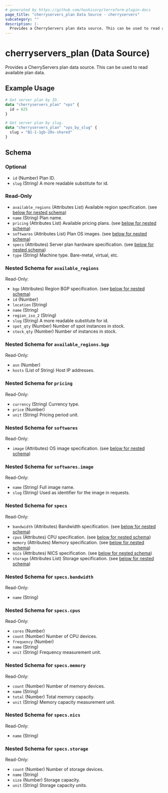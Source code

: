 ```yaml
---
# generated by https://github.com/hashicorp/terraform-plugin-docs
page_title: "cherryservers_plan Data Source - cherryservers"
subcategory: ""
description: |-
  Provides a CherryServers plan data source. This can be used to read available plan data.
---
```


# cherryservers_plan (Data Source)

Provides a CherryServers plan data source. This can be used to read available plan data.

## Example Usage

```terraform
# Get server plan by ID.
data "cherryservers_plan" "vps" {
  id = 625
}

# Get server plan by slug.
data "cherryservers_plan" "vps_by_slug" {
  slug = "B1-1-1gb-20s-shared"
}
```

<!-- schema generated by tfplugindocs -->
## Schema

### Optional

- `id` (Number) Plan ID.
- `slug` (String) A more readable substitute for id.

### Read-Only

- `available_regions` (Attributes List) Available region specification. (see [below for nested schema](#nestedatt--available_regions))
- `name` (String) Plan name.
- `pricing` (Attributes List) Available pricing plans. (see [below for nested schema](#nestedatt--pricing))
- `softwares` (Attributes List) Plan OS images. (see [below for nested schema](#nestedatt--softwares))
- `specs` (Attributes) Server plan hardware specification. (see [below for nested schema](#nestedatt--specs))
- `type` (String) Machine type. Bare-metal, virtual, etc.

<a id="nestedatt--available_regions"></a>
### Nested Schema for `available_regions`

Read-Only:

- `bgp` (Attributes) Region BGP specification. (see [below for nested schema](#nestedatt--available_regions--bgp))
- `id` (Number)
- `location` (String)
- `name` (String)
- `region_iso_2` (String)
- `slug` (String) A more readable substitute for id.
- `spot_qty` (Number) Number of spot instances in stock.
- `stock_qty` (Number) Number of instances in stock.

<a id="nestedatt--available_regions--bgp"></a>
### Nested Schema for `available_regions.bgp`

Read-Only:

- `asn` (Number)
- `hosts` (List of String) Host IP addresses.



<a id="nestedatt--pricing"></a>
### Nested Schema for `pricing`

Read-Only:

- `currency` (String) Currency type.
- `price` (Number)
- `unit` (String) Pricing period unit.


<a id="nestedatt--softwares"></a>
### Nested Schema for `softwares`

Read-Only:

- `image` (Attributes) OS image specification. (see [below for nested schema](#nestedatt--softwares--image))

<a id="nestedatt--softwares--image"></a>
### Nested Schema for `softwares.image`

Read-Only:

- `name` (String) Full image name.
- `slug` (String) Used as identifier for the image in requests.



<a id="nestedatt--specs"></a>
### Nested Schema for `specs`

Read-Only:

- `bandwidth` (Attributes) Bandwidth specification. (see [below for nested schema](#nestedatt--specs--bandwidth))
- `cpus` (Attributes) CPU specification. (see [below for nested schema](#nestedatt--specs--cpus))
- `memory` (Attributes) Memory specification. (see [below for nested schema](#nestedatt--specs--memory))
- `nics` (Attributes) NICS specification. (see [below for nested schema](#nestedatt--specs--nics))
- `storage` (Attributes List) Storage specification. (see [below for nested schema](#nestedatt--specs--storage))

<a id="nestedatt--specs--bandwidth"></a>
### Nested Schema for `specs.bandwidth`

Read-Only:

- `name` (String)


<a id="nestedatt--specs--cpus"></a>
### Nested Schema for `specs.cpus`

Read-Only:

- `cores` (Number)
- `count` (Number) Number of CPU devices.
- `frequency` (Number)
- `name` (String)
- `unit` (String) Frequency measurement unit.


<a id="nestedatt--specs--memory"></a>
### Nested Schema for `specs.memory`

Read-Only:

- `count` (Number) Number of memory devices.
- `name` (String)
- `total` (Number) Total memory capacity.
- `unit` (String) Memory capacity measurement unit.


<a id="nestedatt--specs--nics"></a>
### Nested Schema for `specs.nics`

Read-Only:

- `name` (String)


<a id="nestedatt--specs--storage"></a>
### Nested Schema for `specs.storage`

Read-Only:

- `count` (Number) Number of storage devices.
- `name` (String)
- `size` (Number) Storage capacity.
- `unit` (String) Storage capacity units.

